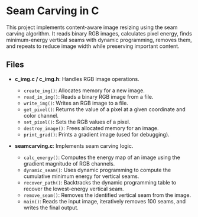 # Seam Carving in C

This project implements content-aware image resizing using the seam carving algorithm. It reads binary RGB images, calculates pixel energy, finds minimum-energy vertical seams with dynamic programming, removes them, and repeats to reduce image width while preserving important content.

## Files
- **c_img.c / c_img.h**: Handles RGB image operations.
  - `create_img()`: Allocates memory for a new image.
  - `read_in_img()`: Reads a binary RGB image from a file.
  - `write_img()`: Writes an RGB image to a file.
  - `get_pixel()`: Returns the value of a pixel at a given coordinate and color channel.
  - `set_pixel()`: Sets the RGB values of a pixel.
  - `destroy_image()`: Frees allocated memory for an image.
  - `print_grad()`: Prints a gradient image (used for debugging).

- **seamcarving.c**: Implements seam carving logic.
  - `calc_energy()`: Computes the energy map of an image using the gradient magnitude of RGB channels.
  - `dynamic_seam()`: Uses dynamic programming to compute the cumulative minimum energy for vertical seams.
  - `recover_path()`: Backtracks the dynamic programming table to recover the lowest-energy vertical seam.
  - `remove_seam()`: Removes the identified vertical seam from the image.
  - `main()`: Reads the input image, iteratively removes 100 seams, and writes the final output.


